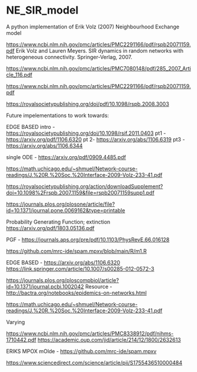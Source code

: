 # NE_SIR_model

A python implementation of Erik Volz (2007) Neighbourhood Exchange model

>
https://www.ncbi.nlm.nih.gov/pmc/articles/PMC2291166/pdf/rspb20071159.pdf
Erik Volz and Lauren Meyers. SIR dynamics in random networks with heterogeneous
connectivity. Springer-Verlag, 2007.

https://www.ncbi.nlm.nih.gov/pmc/articles/PMC7080148/pdf/285_2007_Article_116.pdf

https://www.ncbi.nlm.nih.gov/pmc/articles/PMC2291166/pdf/rspb20071159.pdf

https://royalsocietypublishing.org/doi/pdf/10.1098/rspb.2008.3003


Future impelementations to work towards:

EDGE BASED 
intro - https://royalsocietypublishing.org/doi/10.1098/rsif.2011.0403
pt1 - https://arxiv.org/pdf/1106.6320
pt 2- https://arxiv.org/abs/1106.6319
pt3 - https://arxiv.org/abs/1106.6344


single ODE - https://arxiv.org/pdf/0909.4485.pdf

https://math.uchicago.edu/~shmuel/Network-course-readings/J.%20R.%20Soc.%20Interface-2009-Volz-233-41.pdf

https://royalsocietypublishing.org/action/downloadSupplement?doi=10.1098%2Frspb.2007.1159&file=rspb20071159supp1.pdf


https://journals.plos.org/plosone/article/file?id=10.1371/journal.pone.0069162&type=printable


Probability Generating Function; extinction 
https://arxiv.org/pdf/1803.05136.pdf

PGF - https://journals.aps.org/pre/pdf/10.1103/PhysRevE.66.016128

https://github.com/mrc-ide/spam.mpxv/blob/main/R/m1.R

EDGE BASED - https://arxiv.org/abs/1106.6320
https://link.springer.com/article/10.1007/s00285-012-0572-3


https://journals.plos.org/ploscompbiol/article?id=10.1371/journal.pcbi.1002042
Resource - http://bactra.org/notebooks/epidemics-on-networks.html

https://math.uchicago.edu/~shmuel/Network-course-readings/J.%20R.%20Soc.%20Interface-2009-Volz-233-41.pdf

Varying 


https://www.ncbi.nlm.nih.gov/pmc/articles/PMC8338912/pdf/nihms-1710442.pdf
https://academic.oup.com/jid/article/214/12/1800/2632613

ERIKS MPOX mOlde - https://github.com/mrc-ide/spam.mpxv

https://www.sciencedirect.com/science/article/pii/S1755436510000484